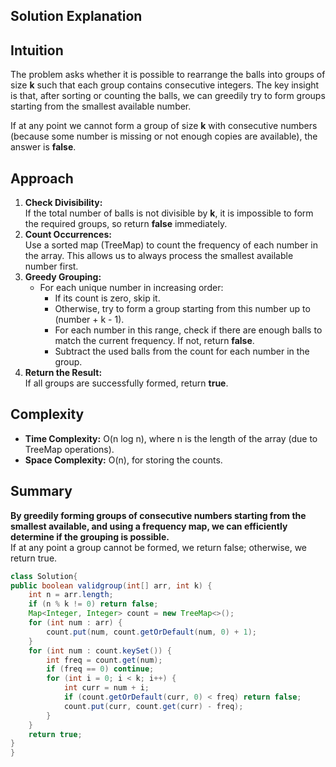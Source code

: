 ## Solution Explanation

## Intuition
The problem asks whether it is possible to rearrange the balls into groups of size **k** such that each group contains consecutive integers. The key insight is that, after sorting or counting the balls, we can greedily try to form groups starting from the smallest available number.

If at any point we cannot form a group of size **k** with consecutive numbers (because some number is missing or not enough copies are available), the answer is **false**.

## Approach
1. **Check Divisibility:**  
   If the total number of balls is not divisible by **k**, it is impossible to form the required groups, so return **false** immediately.
2. **Count Occurrences:**  
   Use a sorted map (TreeMap) to count the frequency of each number in the array. This allows us to always process the smallest available number first.
3. **Greedy Grouping:**  
   - For each unique number in increasing order:
     - If its count is zero, skip it.
     - Otherwise, try to form a group starting from this number up to (number + k - 1).
     - For each number in this range, check if there are enough balls to match the current frequency. If not, return **false**.
     - Subtract the used balls from the count for each number in the group.
4. **Return the Result:**  
   If all groups are successfully formed, return **true**.

## Complexity
- **Time Complexity:** O(n log n), where n is the length of the array (due to TreeMap operations).
- **Space Complexity:** O(n), for storing the counts.

## Summary
**By greedily forming groups of consecutive numbers starting from the smallest available, and using a frequency map, we can efficiently determine if the grouping is possible.**  
If at any point a group cannot be formed, we return false; otherwise, we return true.

```java
class Solution{
public boolean validgroup(int[] arr, int k) {
    int n = arr.length;
    if (n % k != 0) return false;
    Map<Integer, Integer> count = new TreeMap<>();
    for (int num : arr) {
        count.put(num, count.getOrDefault(num, 0) + 1);
    }
    for (int num : count.keySet()) {
        int freq = count.get(num);
        if (freq == 0) continue;
        for (int i = 0; i < k; i++) {
            int curr = num + i;
            if (count.getOrDefault(curr, 0) < freq) return false;
            count.put(curr, count.get(curr) - freq);
        }
    }
    return true;
}
}

